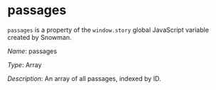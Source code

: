 # passages

`passages` is a property of the `window.story` global JavaScript variable created by Snowman.

*Name*: passages

*Type*: Array

*Description*: An array of all passages, indexed by ID.
